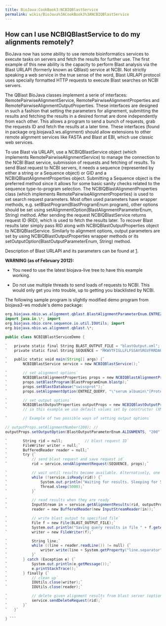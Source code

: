 ```yaml
---
title: BioJava:CookBook3:NCBIQBlastService
permalink: wikis/BioJava%3ACookBook3%3ANCBIQBlastService
---
```


How can I use NCBIQBlastService to do my alignments remotely?
-------------------------------------------------------------

BioJava now has some ability to use remote bioinformatics services to
execute tasks on servers and fetch the results for further use. The
first example of this new ability is the capacity to perform Blast
analysis via the Blast URLAPI (formerly known as QBlast) service at
NCBI. Not strictly speaking a web service in the true sense of the word,
Blast URLAPI protocol uses specially formatted HTTP requests to execute
Blast searches on NCBI servers.

The QBlast BioJava classes implement a serie of interfaces:
RemotePairwiseAlignmentService, RemotePairwiseAlignmentProperties and
RemotePairwiseAlignmentOutputProperties. These interfaces are designed
in such a fashion that setting the parameters for alignement, submitting
the results and fetching the results in a desired format are done
independently from each other. This allows a program to send a bunch of
requests, grab the requests ID and fetch the results at a later time.
These interfaces (found in package org.biojava3.ws.alignment) should
allow extensions to other remote alignment services like FASTA and Blast
at EBI, which use classic web services.

To use Blast via URLAPI, use a NCBIQBlastService object (which
implements RemotePairwiseAlignmentService) to manage the connection to
the NCBI Blast service, submission of requests and fetching of results.
To send Blast request to NCBI servers, it needs a sequence (represented
by either a string or a Sequence object) or GID and a
NCBIQBlastAlignmentProperties object. Submitting a Sequence object is
the preferred method since it allows for some basic sanity checks
related to the sequence type-to-program selection. The
NCBIQBlastAlignmentProperties class (which implements
RemotePairwiseAlignmentProperties) is used to set search request
parameters. Most often used parameters have wrapper methods, e.g.
setBlastProgram(BlastProgramEnum program), other options should be set
using setAlignmentOption(BlastAlignmentParameterEnum, String) method.
After sending the request NCBIQBlastService returns request ID (RID),
which is used to fetch the results later. To recover Blast results later
simply pass RID along with NCBIQBlastOutputProperties object to
NCBIQBlastService. Similarly to alignment options, output parameters are
set by using NCBIQBlastOutputProperties wrapper methods or its
setOutputOption(BlastOutputParameterEnum, String) method.

Description of Blast URLAPI and its parameters can be found at
[1](http://www.ncbi.nlm.nih.gov/staff/tao/URLAPI/new/index.html).

**WARNING (as of February 2012):**

- You need to use the latest biojava-live tree to have this example
working.

- Do not use multiple threads to send loads of requests to NCBI. This
would only get you into trouble, up to getting you blacklisted by NCBI.

The following sample program is slightly modified demo program from
biojava3-ws module's demo package:

```java import static
org.biojava.nbio.ws.alignment.qblast.BlastAlignmentParameterEnum.ENTREZ\_QUERY;
import java.io.\*; import
org.biojava.nbio.core.sequence.io.util.IOUtils; import
org.biojava.nbio.ws.alignment.qblast.\*;

public class NCBIQBlastServiceDemo {

`   private static final String BLAST_OUTPUT_FILE = "blastOutput.xml";    // file to save blast results to`  
`   private static final String SEQUENCE = "MKWVTFISLLFLFSSAYSRGVFRRDAHKSEVAHRFKDLGEENFKALVLIAFAQYLQQCP";     // Blast query sequence`

`   public static void main(String[] args) {`  
`       NCBIQBlastService service = new NCBIQBlastService();`

`       // set alignment options`  
`       NCBIQBlastAlignmentProperties props = new NCBIQBlastAlignmentProperties();`  
`       props.setBlastProgram(BlastProgramEnum.blastp);`  
`       props.setBlastDatabase("swissprot");`  
`       props.setAlignmentOption(ENTREZ_QUERY, "\"serum albumin\"[Protein name] AND mammals[Organism]");`

`       // set output options`  
`       NCBIQBlastOutputProperties outputProps = new NCBIQBlastOutputProperties();`  
`       // in this example we use default values set by constructor (XML format, pairwise alignment, 100 descriptions and alignments) `

`       // Example of two possible ways of setting output options`

// outputProps.setAlignmentNumber(200); //
outputProps.setOutputOption(BlastOutputParameterEnum.ALIGNMENTS, "200");

`       String rid = null;          // blast request ID`  
`       FileWriter writer = null;`  
`       BufferedReader reader = null;`  
`       try {`  
`           // send blast request and save request id`  
`           rid = service.sendAlignmentRequest(SEQUENCE, props);`

`           // wait until results become available. Alternatively, one can do other computations/send other alignment requests`  
`           while (!service.isReady(rid)) {`  
`               System.out.println("Waiting for results. Sleeping for 5 seconds");`  
`               Thread.sleep(5000);`  
`           }`

`           // read results when they are ready`  
`           InputStream in = service.getAlignmentResults(rid, outputProps);`  
`           reader = new BufferedReader(new InputStreamReader(in));`

`           // write blast output to specified file`  
`           File f = new File(BLAST_OUTPUT_FILE);`  
`           System.out.println("Saving query results in file " + f.getAbsolutePath());`  
`           writer = new FileWriter(f);`

`           String line;`  
`           while ((line = reader.readLine()) != null) {`  
`               writer.write(line + System.getProperty("line.separator"));`  
`           }`  
`       } catch (Exception e) {`  
`           System.out.println(e.getMessage());`  
`           e.printStackTrace();`  
`       } finally {`  
`           // clean up`  
`           IOUtils.close(writer);`  
`           IOUtils.close(reader);`

`           // delete given alignment results from blast server (optional operation)`  
`           service.sendDeleteRequest(rid);`  
`       }`  
`   }`

} ```
